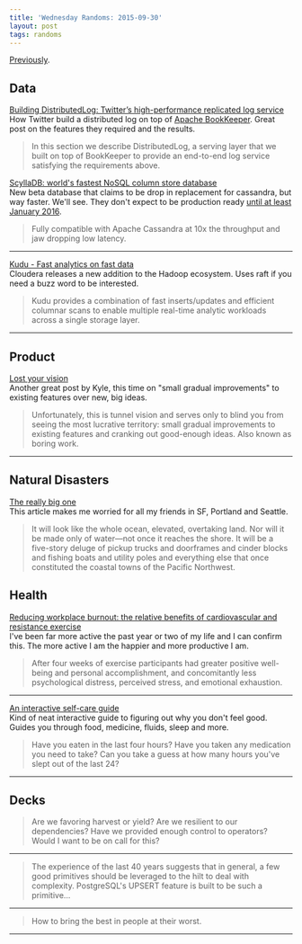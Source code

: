 ```yaml
---
title: 'Wednesday Randoms: 2015-09-30'
layout: post
tags: randoms
---
```


[Previously](/saturday-randoms-2015-09-19/).

## Data

[Building DistributedLog: Twitter’s high-performance replicated log service](https://blog.twitter.com/2015/building-distributedlog-twitter-s-high-performance-replicated-log-service)<br />How Twitter build a distributed log on top of [Apache BookKeeper](http://bookkeeper.apache.org). Great post on the features they required and the results.

> In this section we describe DistributedLog, a serving layer that we built on top of BookKeeper to provide an end-to-end log service satisfying the requirements above.

[ScyllaDB: world's fastest NoSQL column store database](http://www.scylladb.com)<br />New beta database that claims to be drop in replacement for cassandra, but way faster. We'll see. They don't expect to be production ready [until at least January 2016](http://www.scylladb.com/technology/status/).

> Fully compatible with Apache Cassandra at 10x the throughput and jaw dropping low latency.

<hr />

[Kudu - Fast analytics on fast data](http://getkudu.io)<br />Cloudera releases a new addition to the Hadoop ecosystem. Uses raft if you need a buzz word to be interested.

> Kudu provides a combination of fast inserts/updates and efficient columnar scans to enable multiple real-time analytic workloads across a single storage layer.

<hr />

## Product

[Lost your vision](http://warpspire.com/posts/lost-in-your-vision/)<br />Another great post by Kyle, this time on "small gradual improvements" to existing features over new, big ideas.

> Unfortunately, this is tunnel vision and serves only to blind you from seeing the most lucrative territory: small gradual improvements to existing features and cranking out good-enough ideas. Also known as boring work.

<hr />

## Natural Disasters

[The really big one](http://www.newyorker.com/magazine/2015/07/20/the-really-big-one)<br />This article makes me worried for all my friends in SF, Portland and Seattle.

> It will look like the whole ocean, elevated, overtaking land. Nor will it be made only of water—not once it reaches the shore. It will be a five-story deluge of pickup trucks and doorframes and cinder blocks and fishing boats and utility poles and everything else that once constituted the coastal towns of the Pacific Northwest.

## Health

[Reducing workplace burnout: the relative benefits of cardiovascular and resistance exercise](http://www.ncbi.nlm.nih.gov/pmc/articles/PMC4393815/)<br />I've been far more active the past year or two of my life and I can confirm this. The more active I am the happier and more productive I am.

> After four weeks of exercise participants had greater positive well-being and personal accomplishment, and concomitantly less psychological distress, perceived stress, and emotional exhaustion.

<hr />

[An interactive self-care guide](http://philome.la/jace_harr/you-feel-like-shit-an-interactive-self-care-guide/play)<br />Kind of neat interactive guide to figuring out why you don't feel good. Guides you through food, medicine, fluids, sleep and more.

> Have you eaten in the last four hours? Have you taken any medication you need to take? Can you take a guess at how many hours you've slept out of the last 24?

<hr />

## Decks

<script async class="speakerdeck-embed" data-id="f78585eaa3744394b1b6b8a06d201afe" data-ratio="1.77777777777778" src="//speakerdeck.com/assets/embed.js"></script>

> Are we favoring harvest or yield? Are we resilient to our dependencies? Have we provided enough control to operators? Would I want to be on call for this?

<hr />

<script async class="speakerdeck-embed" data-id="02c13140b59749a49f2bcaa7fe8607bc" data-ratio="1.33333333333333" src="//speakerdeck.com/assets/embed.js"></script>

> The experience of the last 40 years suggests that in general, a few good primitives should be leveraged to the hilt to deal with complexity. PostgreSQL's UPSERT feature is built to be such a primitive...

<hr />

<script async class="speakerdeck-embed" data-id="126f7d3aef24468f8a272605ae9e1faa" data-ratio="1.33333333333333" src="//speakerdeck.com/assets/embed.js"></script>

> How to bring the best in people at their worst.

<hr />
